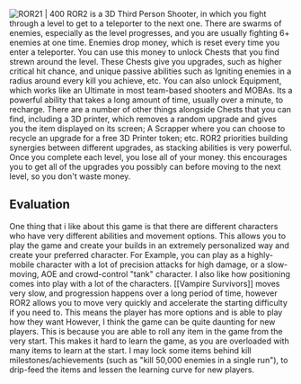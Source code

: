 ![ROR21 | 400](https://i0.wp.com/news.xbox.com/en-us/wp-content/uploads/sites/2/2020/10/01_CaptainAbility01_4k.jpg?resize=1920%2C1080&ssl=1)
ROR2 is a 3D Third Person Shooter, in which you fight through a level to get to a teleporter to the next one.
There are swarms of enemies, especially as the level progresses, and you are usually fighting 6+ enemies at one time.
Enemies drop money, which is reset every time you enter a teleporter. You can use this money to unlock Chests that you find strewn around the level.
These Chests give you upgrades, such as higher critical hit chance, and unique passive abilities such as Igniting enemies in a radius around every kill you achieve, etc.
You can also unlock Equipment, which works like an Ultimate in most team-based shooters and MOBAs. Its a powerful ability that takes a long amount of time, usually over a minute, to recharge.
There are a number of other things alongside Chests that you can find, including a 3D printer, which removes a random upgrade and gives you the item displayed on its screen; A Scrapper where you can choose to recycle an upgrade for a free 3D Printer token; etc.
ROR2 priorities building synergies between different upgrades, as stacking abilities is very powerful.
Once you complete each level, you lose all of your money. this encourages you to get all of the upgrades you possibly can before moving to the next level, so you don't waste money. 
## Evaluation
One thing that i like about this game is that there are different characters who have very different abilities and movement options. This allows you to play the game and create your builds in an extremely personalized way and create your preferred character. For Example, you can play as a highly-mobile character with a lot of precision attacks for high damage, or a slow-moving, AOE and crowd-control "tank" character.
I also like how positioning comes into play with a lot of the characters. [[Vampire Survivors]] moves very slow, and progression happens over a long period of time, however ROR2 allows you to move very quickly and accelerate the starting difficulty if you need to. This means the player has more options and is able to play how they want
However, I think the game can be quite daunting for new players. This is because you are able to roll any item in the game from the very start. This makes it hard to learn the game, as you are overloaded with many items to learn at the start.
I may lock some items behind kill milestones/achievements (such as "kill 50,000 enemies in a single run"), to drip-feed the items and lessen the learning curve for new players.